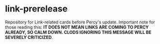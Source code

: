 # link-prerelease
Repository for Link-related cards before Percy's update. Important note for those reading this: **IT DOES NOT MEAN LINKS ARE COMING TO PERCY ALREADY, SO CALM DOWN. CLODS IGNORING THIS MESSAGE WILL BE SEVERELY CRITICIZED**.
